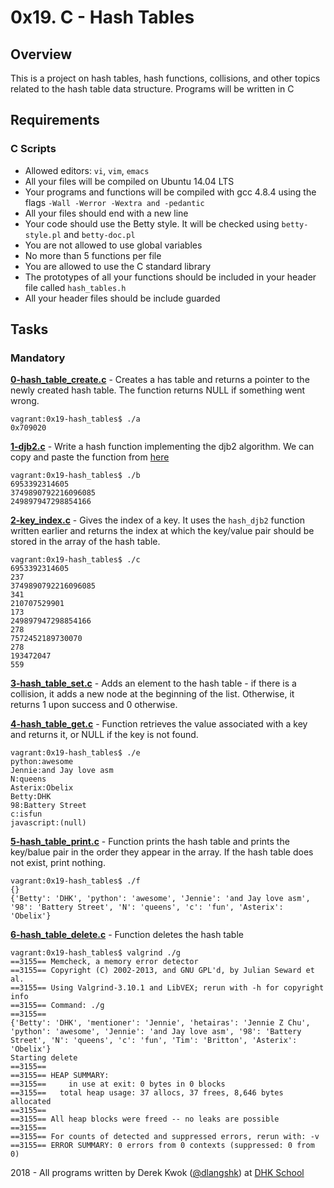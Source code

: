# 0x19. C - Hash Tables

## Overview
This is a project on hash tables, hash functions, collisions, and other topics related to the hash table data structure. Programs will be written in C

## Requirements
### C Scripts
* Allowed editors: `vi`, `vim`, `emacs`
* All your files will be compiled on Ubuntu 14.04 LTS
* Your programs and functions will be compiled with gcc 4.8.4 using the flags `-Wall -Werror -Wextra and -pedantic`
* All your files should end with a new line
* Your code should use the Betty style. It will be checked using `betty-style.pl` and `betty-doc.pl`
* You are not allowed to use global variables
* No more than 5 functions per file
* You are allowed to use the C standard library
* The prototypes of all your functions should be included in your header file called `hash_tables.h`
* All your header files should be include guarded

## Tasks
### Mandatory
**[0-hash_table_create.c](0-hash_table_create.c)** - Creates a has table and returns a pointer to the newly created hash table. The function returns NULL if something went wrong.
```
vagrant:0x19-hash_tables$ ./a
0x709020
```

**[1-djb2.c](1-djb2.c)** - Write a hash function implementing the djb2 algorithm. We can copy and paste the function from [here](https://intranet.hbtn.io/rltoken/ZBHQ6JQMB8OAyxuSPirqxQ)
```
vagrant:0x19-hash_tables$ ./b
6953392314605
3749890792216096085
249897947298854166
```

**[2-key_index.c](2-key_index.c)** - Gives the index of a key. It uses the `hash_djb2` function written earlier and returns the index at which the key/value pair should be stored in the array of the hash table.
```
vagrant:0x19-hash_tables$ ./c
6953392314605
237
3749890792216096085
341
210707529901
173
249897947298854166
278
7572452189730070
278
193472047
559
```

**[3-hash_table_set.c](3-hash_table_set.c)** - Adds an element to the hash table - if there is a collision, it adds a new node at the beginning of the list. Otherwise, it returns 1 upon success and 0 otherwise.

**[4-hash_table_get.c](4-hash_table_get.c)** - Function retrieves the value associated with a key and returns it, or NULL if the key is not found.
```
vagrant:0x19-hash_tables$ ./e
python:awesome
Jennie:and Jay love asm
N:queens
Asterix:Obelix
Betty:DHK
98:Battery Street
c:isfun
javascript:(null)
```

**[5-hash_table_print.c](5-hash_table_print.c)** - Function prints the hash table and prints the key/balue pair in the order they appear in the array. If the hash table does not exist, print nothing.
```
vagrant:0x19-hash_tables$ ./f
{}
{'Betty': 'DHK', 'python': 'awesome', 'Jennie': 'and Jay love asm', '98': 'Battery Street', 'N': 'queens', 'c': 'fun', 'Asterix': 'Obelix'}
```

**[6-hash_table_delete.c](6-hash_table_delete.c)** - Function deletes the hash table
```
vagrant:0x19-hash_tables$ valgrind ./g
==3155== Memcheck, a memory error detector
==3155== Copyright (C) 2002-2013, and GNU GPL'd, by Julian Seward et al.
==3155== Using Valgrind-3.10.1 and LibVEX; rerun with -h for copyright info
==3155== Command: ./g
==3155==
{'Betty': 'DHK', 'mentioner': 'Jennie', 'hetairas': 'Jennie Z Chu', 'python': 'awesome', 'Jennie': 'and Jay love asm', '98': 'Battery Street', 'N': 'queens', 'c': 'fun', 'Tim': 'Britton', 'Asterix': 'Obelix'}
Starting delete
==3155==
==3155== HEAP SUMMARY:
==3155==     in use at exit: 0 bytes in 0 blocks
==3155==   total heap usage: 37 allocs, 37 frees, 8,646 bytes allocated
==3155==
==3155== All heap blocks were freed -- no leaks are possible
==3155==
==3155== For counts of detected and suppressed errors, rerun with: -v
==3155== ERROR SUMMARY: 0 errors from 0 contexts (suppressed: 0 from 0)
```

2018 - All programs written by Derek Kwok ([@dlangshk](https://twitter.com/dlangshk)) at [DHK School](https://www.dhkschool.com/)
